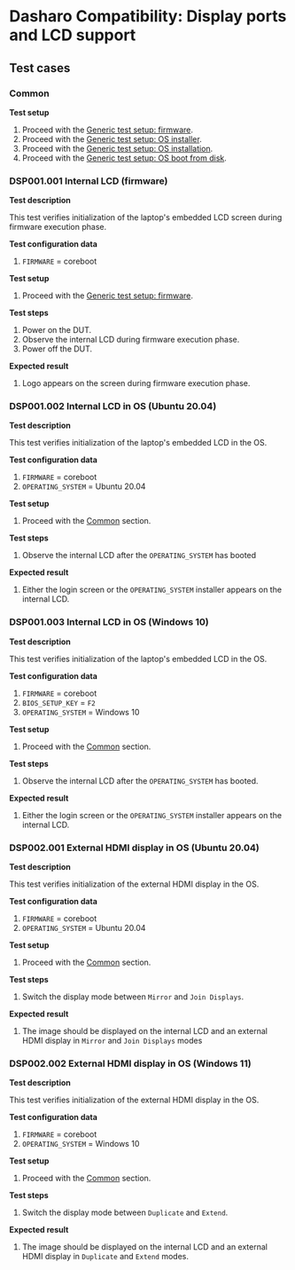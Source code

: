 # Dasharo Compatibility: Display ports and LCD support

## Test cases

### Common

**Test setup**

1. Proceed with the
   [Generic test setup: firmware](../generic-test-setup/#firmware).
1. Proceed with the
   [Generic test setup: OS installer](../generic-test-setup/#os-installer).
1. Proceed with the
   [Generic test setup: OS installation](../generic-test-setup/#os-installation).
1. Proceed with the
   [Generic test setup: OS boot from disk](../generic-test-setup/#os-boot-from-disk).

### DSP001.001 Internal LCD (firmware)

**Test description**

This test verifies initialization of the laptop's embedded LCD screen during
firmware execution phase.

**Test configuration data**

1. `FIRMWARE` = coreboot

**Test setup**

1. Proceed with the
   [Generic test setup: firmware](../generic-test-setup/#firmware).

**Test steps**

1. Power on the DUT.
1. Observe the internal LCD during firmware execution phase.
1. Power off the DUT.

**Expected result**

1. Logo appears on the screen during firmware execution phase.

### DSP001.002 Internal LCD in OS (Ubuntu 20.04)

**Test description**

This test verifies initialization of the laptop's embedded LCD in the OS.

**Test configuration data**

1. `FIRMWARE` = coreboot
1. `OPERATING_SYSTEM` = Ubuntu 20.04

**Test setup**

1. Proceed with the [Common](#common) section.

**Test steps**

1. Observe the internal LCD after the `OPERATING_SYSTEM` has booted

**Expected result**

1. Either the login screen or the `OPERATING_SYSTEM` installer appears on the
    internal LCD.

### DSP001.003 Internal LCD in OS (Windows 10)

**Test description**

This test verifies initialization of the laptop's embedded LCD in the OS.

**Test configuration data**

1. `FIRMWARE` = coreboot
1. `BIOS_SETUP_KEY` = `F2`
1. `OPERATING_SYSTEM` = Windows 10

**Test setup**

1. Proceed with the [Common](#common) section.

**Test steps**

1. Observe the internal LCD after the `OPERATING_SYSTEM` has booted.

**Expected result**

1. Either the login screen or the `OPERATING_SYSTEM` installer appears on the
    internal LCD.

### DSP002.001 External HDMI display in OS (Ubuntu 20.04)

**Test description**

This test verifies initialization of the external HDMI display in the OS.

**Test configuration data**

1. `FIRMWARE` = coreboot
1. `OPERATING_SYSTEM` = Ubuntu 20.04

**Test setup**

1. Proceed with the [Common](#common) section.

**Test steps**

1. Switch the display mode between `Mirror` and `Join Displays`.

**Expected result**

1. The image should be displayed on the internal LCD and an external HDMI display
    in `Mirror` and `Join Displays` modes

### DSP002.002 External HDMI display in OS (Windows 11)

**Test description**

This test verifies initialization of the external HDMI display in the OS.

**Test configuration data**

1. `FIRMWARE` = coreboot
1. `OPERATING_SYSTEM` = Windows 10

**Test setup**

1. Proceed with the [Common](#common) section.

**Test steps**

1. Switch the display mode between `Duplicate` and `Extend`.

**Expected result**

1. The image should be displayed on the internal LCD and an external HDMI display
   in `Duplicate` and `Extend` modes.
